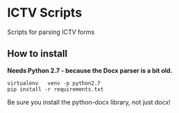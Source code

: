 # ICTV Scripts
Scripts for parsing ICTV forms

## How to install 
**Needs Python 2.7 - because the Docx parser is a bit old.**  

```
virtualenv   venv -p python2.7 
pip install -r requirements.txt
```

Be sure you install the python-docx library, not just docx!
